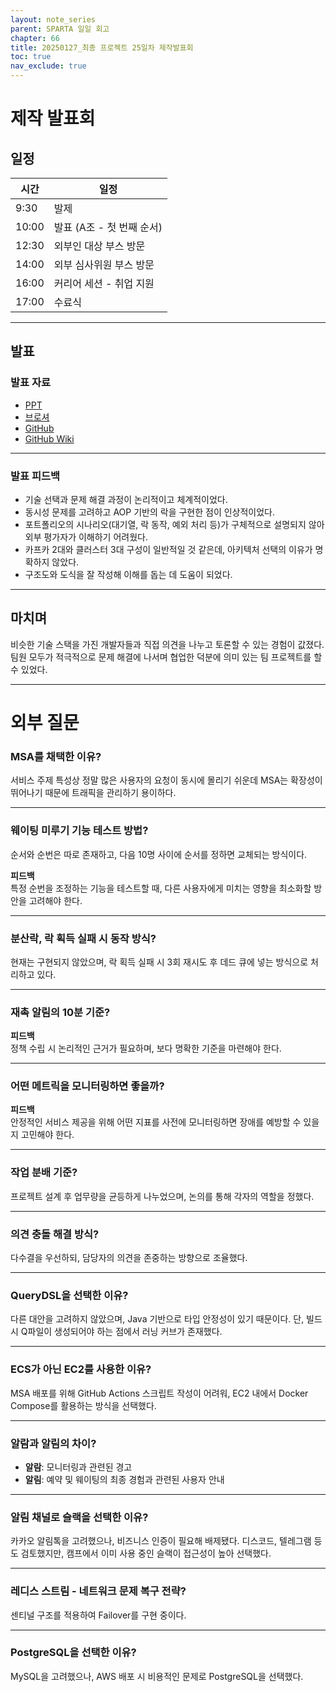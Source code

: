 ```yaml
---
layout: note_series
parent: SPARTA 일일 회고
chapter: 66
title: 20250127_최종 프로젝트 25일차 제작발표회
toc: true
nav_exclude: true
---
```


# 제작 발표회
## 일정

| 시간    | 일정                |
|-------|-------------------|
| 9:30  | 발제                |
| 10:00 | 발표 (A조 - 첫 번째 순서) |
| 12:30 | 외부인 대상 부스 방문      |
| 14:00 | 외부 심사위원 부스 방문     |
| 16:00 | 커리어 세션 - 취업 지원    |
| 17:00 | 수료식               |

---

## 발표

### 발표 자료
- [PPT](https://drive.google.com/file/d/1UnhHUygde0uYlVdyReOCU0HfaCmqfcyC/view?usp=sharing)
- [브로셔](https://www.notion.so/13-BOBJOOL-c5101bc715c24a7a91a6e881b381f51e?pvs=4)
- [GitHub](https://github.com/BobJool/Waiting-Reservation-Service)
- [GitHub Wiki](https://github.com/BobJool/Waiting-Reservation-Service/wiki)

---

### 발표 피드백
- 기술 선택과 문제 해결 과정이 논리적이고 체계적이었다.
- 동시성 문제를 고려하고 AOP 기반의 락을 구현한 점이 인상적이었다.
- 포트폴리오의 시나리오(대기열, 락 동작, 예외 처리 등)가 구체적으로 설명되지 않아 외부 평가자가 이해하기 어려웠다.
- 카프카 2대와 클러스터 3대 구성이 일반적일 것 같은데, 아키텍처 선택의 이유가 명확하지 않았다.
- 구조도와 도식을 잘 작성해 이해를 돕는 데 도움이 되었다.

---

## 마치며
비슷한 기술 스택을 가진 개발자들과 직접 의견을 나누고 토론할 수 있는 경험이 값졌다.
팀원 모두가 적극적으로 문제 해결에 나서며 협업한 덕분에 의미 있는 팀 프로젝트를 할 수 있었다.

---

# 외부 질문
### MSA를 채택한 이유?
서비스 주제 특성상 정말 많은 사용자의 요청이 동시에 몰리기 쉬운데
MSA는 확장성이 뛰어나기 때문에 트래픽을 관리하기 용이하다.

---

### 웨이팅 미루기 기능 테스트 방법?
순서와 순번은 따로 존재하고, 다음 10명 사이에 순서를 정하면 교체되는 방식이다.

**피드백**  
특정 순번을 조정하는 기능을 테스트할 때, 다른 사용자에게 미치는 영향을 최소화할 방안을 고려해야 한다.

---

### 분산락, 락 획득 실패 시 동작 방식?
현재는 구현되지 않았으며, 락 획득 실패 시 3회 재시도 후 데드 큐에 넣는 방식으로 처리하고 있다.

---

### 재촉 알림의 10분 기준?
**피드백**  
정책 수립 시 논리적인 근거가 필요하며, 보다 명확한 기준을 마련해야 한다.

---

### 어떤 메트릭을 모니터링하면 좋을까?
**피드백**  
안정적인 서비스 제공을 위해 어떤 지표를 사전에 모니터링하면 장애를 예방할 수 있을지 고민해야 한다.

---

### 작업 분배 기준?
프로젝트 설계 후 업무량을 균등하게 나누었으며, 논의를 통해 각자의 역할을 정했다.

---

### 의견 충돌 해결 방식?
다수결을 우선하되, 담당자의 의견을 존중하는 방향으로 조율했다.

---

### QueryDSL을 선택한 이유?
다른 대안을 고려하지 않았으며, Java 기반으로 타입 안정성이 있기 때문이다.
단, 빌드 시 Q파일이 생성되어야 하는 점에서 러닝 커브가 존재했다.

---

### ECS가 아닌 EC2를 사용한 이유?
MSA 배포를 위해 GitHub Actions 스크립트 작성이 어려워, EC2 내에서 Docker Compose를 활용하는 방식을 선택했다.

---

### 알람과 알림의 차이?
- **알람**: 모니터링과 관련된 경고
- **알림**: 예약 및 웨이팅의 최종 경험과 관련된 사용자 안내

---

### 알림 채널로 슬랙을 선택한 이유?
카카오 알림톡을 고려했으나, 비즈니스 인증이 필요해 배제됐다.
디스코드, 텔레그램 등도 검토했지만, 캠프에서 이미 사용 중인 슬랙이 접근성이 높아 선택했다.

---

### 레디스 스트림 - 네트워크 문제 복구 전략?
센티널 구조를 적용하여 Failover를 구현 중이다.

---

### PostgreSQL을 선택한 이유?
MySQL을 고려했으나, AWS 배포 시 비용적인 문제로 PostgreSQL을 선택했다.  
